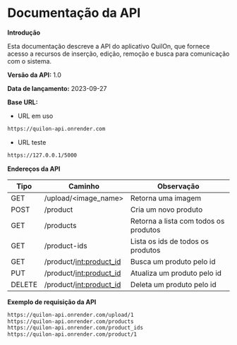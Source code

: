# **Documentação da API**

**Introdução**

Esta documentação descreve a API do aplicativo QuilOn, que fornece acesso a recursos de inserção, edição, remoção e busca para comunicação com o sistema.

**Versão da API:** 1.0

**Data de lançamento:** 2023-09-27

**Base URL:** 

- URL em uso
```bash
https://quilon-api.onrender.com
```

- URL teste
```bash
https://127.0.0.1/5000
```

**Endereços da API**

| Tipo | Caminho | Observação |
|---|---|---|
| GET | /upload/<image_name> | Retorna uma imagem |
| POST | /product | Cria um novo produto |
| GET | /products | Retorna a lista com todos os produtos |
| GET | /product-ids | Lista os ids de todos os produtos |
| GET | /product/<int:product_id> | Busca um produto pelo id |
| PUT | /product/<int:product_id> | Atualiza um produto pelo id |
| DELETE | /product/<int:product_id> | Deleta um produto pelo id |

**Exemplo de requisição da API**


```bash
https://quilon-api.onrender.com/upload/1
https://quilon-api.onrender.com/products
https://quilon-api.onrender.com/product_ids
https://quilon-api.onrender.com/product/1
```
